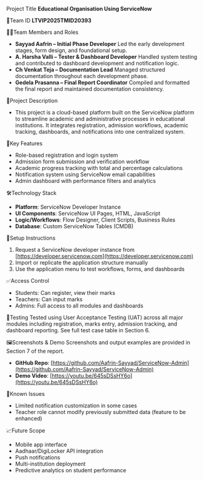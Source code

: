 Project Title
**Educational Organisation Using ServiceNow**

👥Team ID
**LTVIP2025TMID20393**

👨‍💻Team Members and Roles
* **Sayyad Aafrin – Initial Phase Developer**
  Led the early development stages, form design, and foundational setup.
* **A. Harsha Valli – Tester & Dashboard Developer**
  Handled system testing and contributed to dashboard development and notification logic.
* **Ch Venkat Teja – Documentation Lead**
  Managed structured documentation throughout each development phase.
* **Gedela Prasanna – Final Report Coordinator**
  Compiled and formatted the final report and maintained documentation consistency.

📄Project Description
* This project is a cloud-based platform built on the ServiceNow platform to streamline academic and administrative processes in educational institutions. It integrates registration, admission workflows, academic tracking, dashboards, and notifications into one centralized system.

🧩Key Features
* Role-based registration and login system
* Admission form submission and verification workflow
* Academic progress tracking with total and percentage calculations
* Notification system using ServiceNow email capabilities
* Admin dashboard with performance filters and analytics

🛠Technology Stack
* **Platform**: ServiceNow Developer Instance
* **UI Components**: ServiceNow UI Pages, HTML, JavaScript
* **Logic/Workflows**: Flow Designer, Client Scripts, Business Rules
* **Database**: Custom ServiceNow Tables (CMDB)


🚀Setup Instructions
1. Request a ServiceNow developer instance from [https://developer.servicenow.com](https://developer.servicenow.com)
2. Import or replicate the application structure manually
3. Use the application menu to test workflows, forms, and dashboards

✅Access Control
* Students: Can register, view their marks
* Teachers: Can input marks
* Admins: Full access to all modules and dashboards

🧪Testing
Tested using User Acceptance Testing (UAT) across all major modules including registration, marks entry, admission tracking, and dashboard reporting. See full test case table in Section 6.

🖼Screenshots & Demo
Screenshots and output examples are provided in Section 7 of the report.
* **GitHub Repo**: [https://github.com/Aafrin-Sayyad/ServiceNow-Admin](https://github.com/Aafrin-Sayyad/ServiceNow-Admin)
* **Demo Video**: [https://youtu.be/645sDSsHY6o](https://youtu.be/645sDSsHY6o)

🔐Known Issues
* Limited notification customization in some cases
* Teacher role cannot modify previously submitted data (feature to be enhanced)

📈Future Scope
* Mobile app interface
* Aadhaar/DigiLocker API integration
* Push notifications
* Multi-institution deployment
* Predictive analytics on student performance
